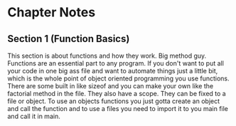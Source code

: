 # Chapter Notes

## Section 1 (Function Basics)

This section is about functions and how they work. Big method guy. Functions are an essential part to any program. If you don't want to put all your code in one big ass file and want to automate things just a little bit, which is the whole point of object oriented programming you use functions. There are some built in like sizeof and you can make your own like the factorial method in the file. They also have a scope. They can be fixed to a file or object. To use an objects functions you just gotta create an object and call the function and to use a files you need to import it to you main file and call it in main.

